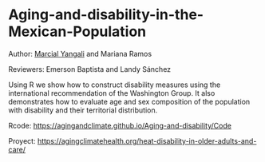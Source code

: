 # Aging-and-disability-in-the-Mexican-Population
Author: [Marcial Yangali](https://github.com/MarcialYangali) and Mariana Ramos

Reviewers: Emerson Baptista and Landy Sánchez

Using R we show how to construct disability measures using the international recommendation of the Washington Group. It also demonstrates how to evaluate age and sex composition of the population with disability and their territorial distribution.

Rcode: https://agingandclimate.github.io/Aging-and-disability/Code

Proyect: https://agingclimatehealth.org/heat-disability-in-older-adults-and-care/

